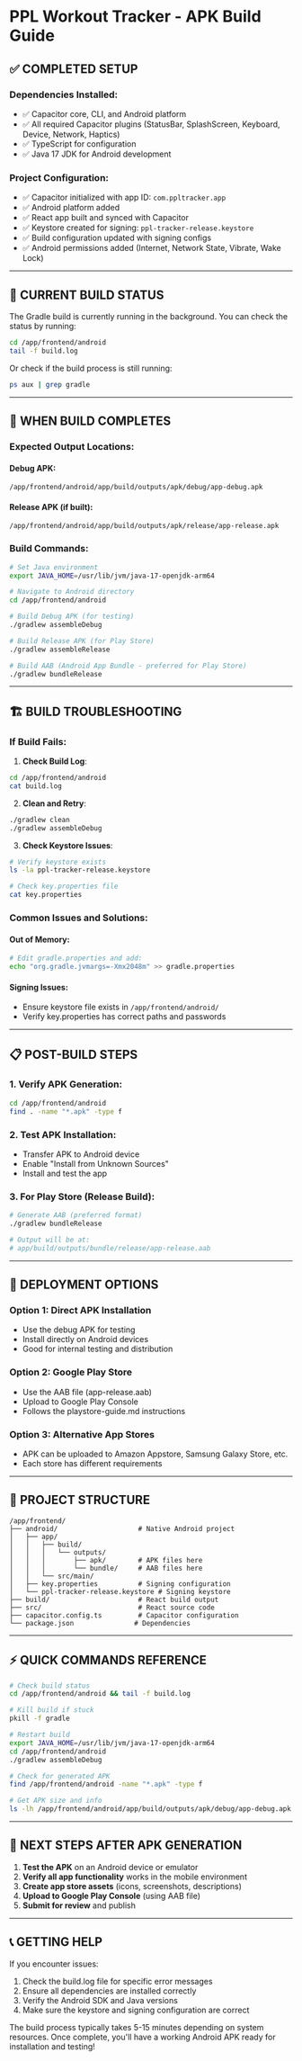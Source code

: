 # PPL Workout Tracker - APK Build Guide

## ✅ **COMPLETED SETUP**

### Dependencies Installed:
- ✅ Capacitor core, CLI, and Android platform
- ✅ All required Capacitor plugins (StatusBar, SplashScreen, Keyboard, Device, Network, Haptics)
- ✅ TypeScript for configuration
- ✅ Java 17 JDK for Android development

### Project Configuration:
- ✅ Capacitor initialized with app ID: `com.ppltracker.app`
- ✅ Android platform added
- ✅ React app built and synced with Capacitor
- ✅ Keystore created for signing: `ppl-tracker-release.keystore`
- ✅ Build configuration updated with signing configs
- ✅ Android permissions added (Internet, Network State, Vibrate, Wake Lock)

---

## 🔄 **CURRENT BUILD STATUS**

The Gradle build is currently running in the background. You can check the status by running:

```bash
cd /app/frontend/android
tail -f build.log
```

Or check if the build process is still running:
```bash
ps aux | grep gradle
```

---

## 📱 **WHEN BUILD COMPLETES**

### Expected Output Locations:

#### Debug APK:
```
/app/frontend/android/app/build/outputs/apk/debug/app-debug.apk
```

#### Release APK (if built):
```
/app/frontend/android/app/build/outputs/apk/release/app-release.apk
```

### Build Commands:

```bash
# Set Java environment
export JAVA_HOME=/usr/lib/jvm/java-17-openjdk-arm64

# Navigate to Android directory
cd /app/frontend/android

# Build Debug APK (for testing)
./gradlew assembleDebug

# Build Release APK (for Play Store)
./gradlew assembleRelease

# Build AAB (Android App Bundle - preferred for Play Store)
./gradlew bundleRelease
```

---

## 🏗️ **BUILD TROUBLESHOOTING**

### If Build Fails:

1. **Check Build Log**:
```bash
cd /app/frontend/android
cat build.log
```

2. **Clean and Retry**:
```bash
./gradlew clean
./gradlew assembleDebug
```

3. **Check Keystore Issues**:
```bash
# Verify keystore exists
ls -la ppl-tracker-release.keystore

# Check key.properties file
cat key.properties
```

### Common Issues and Solutions:

#### Out of Memory:
```bash
# Edit gradle.properties and add:
echo "org.gradle.jvmargs=-Xmx2048m" >> gradle.properties
```

#### Signing Issues:
- Ensure keystore file exists in `/app/frontend/android/`
- Verify key.properties has correct paths and passwords

---

## 📋 **POST-BUILD STEPS**

### 1. Verify APK Generation:
```bash
cd /app/frontend/android
find . -name "*.apk" -type f
```

### 2. Test APK Installation:
- Transfer APK to Android device
- Enable "Install from Unknown Sources"
- Install and test the app

### 3. For Play Store (Release Build):
```bash
# Generate AAB (preferred format)
./gradlew bundleRelease

# Output will be at:
# app/build/outputs/bundle/release/app-release.aab
```

---

## 🚀 **DEPLOYMENT OPTIONS**

### Option 1: Direct APK Installation
- Use the debug APK for testing
- Install directly on Android devices
- Good for internal testing and distribution

### Option 2: Google Play Store
- Use the AAB file (app-release.aab)
- Upload to Google Play Console
- Follows the playstore-guide.md instructions

### Option 3: Alternative App Stores
- APK can be uploaded to Amazon Appstore, Samsung Galaxy Store, etc.
- Each store has different requirements

---

## 📁 **PROJECT STRUCTURE**

```
/app/frontend/
├── android/                    # Native Android project
│   ├── app/
│   │   ├── build/
│   │   │   └── outputs/
│   │   │       ├── apk/        # APK files here
│   │   │       └── bundle/     # AAB files here
│   │   └── src/main/
│   ├── key.properties          # Signing configuration
│   └── ppl-tracker-release.keystore # Signing keystore
├── build/                      # React build output
├── src/                        # React source code
├── capacitor.config.ts         # Capacitor configuration
└── package.json               # Dependencies
```

---

## ⚡ **QUICK COMMANDS REFERENCE**

```bash
# Check build status
cd /app/frontend/android && tail -f build.log

# Kill build if stuck
pkill -f gradle

# Restart build
export JAVA_HOME=/usr/lib/jvm/java-17-openjdk-arm64
cd /app/frontend/android
./gradlew assembleDebug

# Check for generated APK
find /app/frontend/android -name "*.apk" -type f

# Get APK size and info
ls -lh /app/frontend/android/app/build/outputs/apk/debug/app-debug.apk
```

---

## 🎯 **NEXT STEPS AFTER APK GENERATION**

1. **Test the APK** on an Android device or emulator
2. **Verify all app functionality** works in the mobile environment
3. **Create app store assets** (icons, screenshots, descriptions)
4. **Upload to Google Play Console** (using AAB file)
5. **Submit for review** and publish

---

## 📞 **GETTING HELP**

If you encounter issues:
1. Check the build.log file for specific error messages
2. Ensure all dependencies are installed correctly
3. Verify the Android SDK and Java versions
4. Make sure the keystore and signing configuration are correct

The build process typically takes 5-15 minutes depending on system resources. Once complete, you'll have a working Android APK ready for installation and testing!